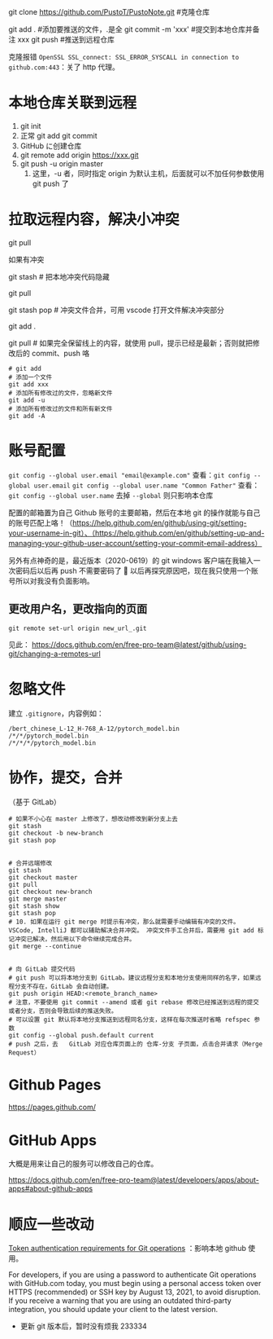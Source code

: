 git clone https://github.com/PustoT/PustoNote.git #克隆仓库

git add . #添加要推送的文件，.是全
git commit -m 'xxx' #提交到本地仓库并备注 xxx
git push #推送到远程仓库

克隆报错 `OpenSSL SSL_connect: SSL_ERROR_SYSCALL in connection to github.com:443`：关了 http 代理。

# 本地仓库关联到远程

1. git init
2. 正常 git add git commit
3. GitHub に创建仓库
4. git remote add origin https://xxx.git
5. git push -u origin master
   1. 这里，-u 者，同时指定 origin 为默认主机，后面就可以不加任何参数使用 git push 了

# 拉取远程内容，解决小冲突

git pull

如果有冲突

git stash # 把本地冲突代码隐藏

git pull

git stash pop # 冲突文件合并，可用 vscode 打开文件解决冲突部分

git add .

git pull # 如果完全保留线上的内容，就使用 pull，提示已经是最新；否则就把修改后的 commit、push 咯

```shell
# git add
# 添加一个文件
git add xxx
# 添加所有修改过的文件，忽略新文件
git add -u
# 添加所有修改过的文件和所有新文件
git add -A
```

# 账号配置

`git config --global user.email "email@example.com"`
查看：`git config --global user.email`
`git config --global user.name "Common Father"`
查看：`git config --global user.name`
去掉 `--global` 则只影响本仓库

配置的邮箱置为自己 Github 账号的主要邮箱，然后在本地 git 的操作就能与自己的账号匹配上咯！（https://help.github.com/en/github/using-git/setting-your-username-in-git）、（https://help.github.com/en/github/setting-up-and-managing-your-github-user-account/setting-your-commit-email-address）

另外有点神奇的是，最近版本（2020-0619）的 git windows 客户端在我输入一次密码后以后再 push 不需要密码了 🤔 以后再探究原因吧，现在我只使用一个账号所以对我没有负面影响。

## 更改用户名，更改指向的页面

`git remote set-url origin new_url_.git`

见此： https://docs.github.com/en/free-pro-team@latest/github/using-git/changing-a-remotes-url

# 忽略文件

建立 `.gitignore`，内容例如：

```
/bert_chinese_L-12_H-768_A-12/pytorch_model.bin
/*/*/pytorch_model.bin
/*/*/*/pytorch_model.bin
```

# 协作，提交，合并

（基于 GitLab）

```shell
# 如果不小心在 master 上修改了，想改动修改到新分支上去
git stash
git checkout -b new-branch
git stash pop


# 合并远端修改
git stash
git checkout master
git pull
git checkout new-branch
git merge master
git stash show
git stash pop
# 10. 如果在运行 git merge 时提示有冲突，那么就需要手动编辑有冲突的文件。VSCode, IntelliJ 都可以辅助解决合并冲突。 冲突文件手工合并后，需要用 git add 标记冲突已解决，然后用以下命令继续完成合并。
git merge --continue


# 向 GitLab 提交代码
# git push 可以将本地分支到 GitLab。建议远程分支和本地分支使用同样的名字，如果远程分支不存在，GitLab 会自动创建。
git push origin HEAD:<remote_branch_name>
# 注意，不要使用 git commit --amend 或者 git rebase 修改已经推送到远程的提交或者分支，否则会导致后续的推送失败。
# 可以设置 git 默认将本地分支推送到远程同名分支，这样在每次推送时省略 refspec 参数
git config --global push.default current
# push 之后，去   GitLab 对应仓库页面上的 仓库-分支 子页面，点击合并请求（Merge Request）
```

# Github Pages

https://pages.github.com/

# GitHub Apps

大概是用来让自己的服务可以修改自己的仓库。

https://docs.github.com/en/free-pro-team@latest/developers/apps/about-apps#about-github-apps

# 顺应一些改动

[Token authentication requirements for Git operations](https://github.blog/2020-12-15-token-authentication-requirements-for-git-operations/) ：影响本地 github 使用。

For developers, if you are using a password to authenticate Git operations with GitHub.com today, you must begin using a personal access token over HTTPS (recommended) or SSH key by August 13, 2021, to avoid disruption. If you receive a warning that you are using an outdated third-party integration, you should update your client to the latest version.

- 更新 git 版本后，暂时没有烦我 233334
